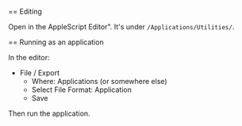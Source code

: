 == Editing

Open in the AppleScript Editor". It's under `/Applications/Utilities/`.

== Running as an application

In the editor:

* File / Export
  * Where: Applications (or somewhere else)
  * Select File Format: Application
  * Save

Then run the application.
